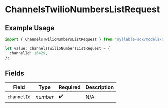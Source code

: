 # ChannelsTwilioNumbersListRequest

## Example Usage

```typescript
import { ChannelsTwilioNumbersListRequest } from "syllable-sdk/models/operations";

let value: ChannelsTwilioNumbersListRequest = {
  channelId: 16429,
};
```

## Fields

| Field              | Type               | Required           | Description        |
| ------------------ | ------------------ | ------------------ | ------------------ |
| `channelId`        | *number*           | :heavy_check_mark: | N/A                |